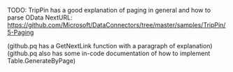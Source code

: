 TODO: TripPin has a good explanation of paging in general and how to parse OData NextURL:
https://github.com/Microsoft/DataConnectors/tree/master/samples/TripPin/5-Paging

(github.pq has a GetNextLink function with a paragraph of explanation)
(github.pq also has some in-code documentation of how to implement Table.GenerateByPage)
